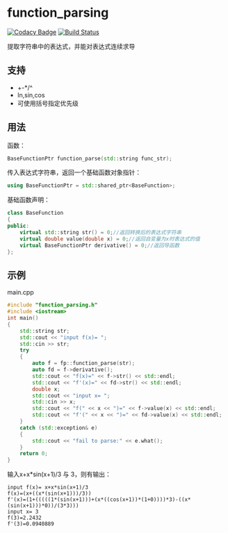 # function_parsing

[![Codacy Badge](https://api.codacy.com/project/badge/Grade/eeee632c2a044e4fa52ad7d0b86dfcb3)](https://app.codacy.com/app/cildhdi/function_parsing?utm_source=github.com&utm_medium=referral&utm_content=cildhdi/function_parsing&utm_campaign=Badge_Grade_Dashboard)
[![Build Status](https://travis-ci.com/cildhdi/function_parsing.svg?branch=master)](https://travis-ci.com/cildhdi/function_parsing)

提取字符串中的表达式，并能对表达式连续求导


## 支持

- +-*/^
- ln,sin,cos
- 可使用括号指定优先级

## 用法

函数：

```c++
BaseFunctionPtr function_parse(std::string func_str);
```

传入表达式字符串，返回一个基础函数对象指针：

```c++
using BaseFunctionPtr = std::shared_ptr<BaseFunction>;
```

基础函数声明：

```c++
class BaseFunction
{
public:
	virtual std::string str() = 0;//返回转换后的表达式字符串
	virtual double value(double x) = 0;//返回自变量为x时表达式的值
	virtual BaseFunctionPtr derivative() = 0;//返回导函数
};
```



## 示例

main.cpp  

```c++
#include "function_parsing.h"
#include <iostream>
int main()
{
	std::string str;
	std::cout << "input f(x)= ";
	std::cin >> str;
	try
	{
		auto f = fp::function_parse(str);
		auto fd = f->derivative();
		std::cout << "f(x)=" << f->str() << std::endl;
		std::cout << "f'(x)=" << fd->str() << std::endl;
		double x;
		std::cout << "input x= ";
		std::cin >> x;
		std::cout << "f(" << x << ")=" << f->value(x) << std::endl;
		std::cout << "f'(" << x << ")=" << fd->value(x) << std::endl;
	}
	catch (std::exception& e)
	{
		std::cout << "fail to parse:" << e.what();
	}
	return 0;
}
```

输入x+x*sin(x+1)/3 与 3，则有输出：

```
input f(x)= x+x*sin(x+1)/3
f(x)=(x+((x*(sin(x+1)))/3))
f'(x)=(1+(((((1*(sin(x+1)))+(x*((cos(x+1))*(1+0))))*3)-((x*(sin(x+1)))*0))/(3*3)))
input x= 3
f(3)=2.2432
f'(3)=0.0940889
```

